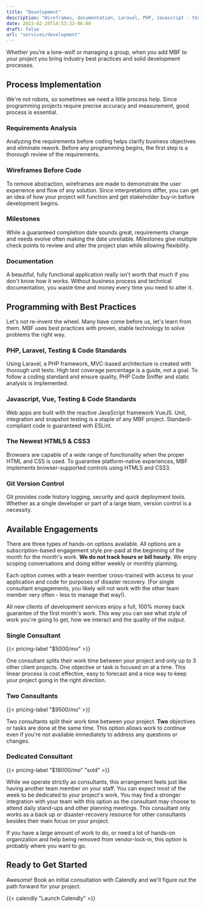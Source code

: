 ```yaml
---
title: "Development"
description: "Wireframes, documentation, Laravel, PHP, Javascript - that's just the beginning."
date: 2023-02-28T14:53:22-06:00
draft: false
url: "services/development"
---
```

Whether you’re a lone-wolf or managing a group, when you add MBF to your project you bring industry best practices and solid development processes.

## Process Implementation

We're not robots, so sometimes we need a little process help. Since programming projects require precise accuracy and measurement, good process is essential.

### Requirements Analysis

Analyzing the requirements before coding helps clarify business objectives and eliminate rework. Before any programming begins, the first step is a thorough review of the requirements.

### Wireframes Before Code

To remove abstraction, wireframes are made to demonstrate the user experience and flow of any solution. Since interpretations differ, you can get an idea of how your project will function and get stakeholder buy-in before development begins.

### Milestones

While a guaranteed completion date sounds great, requirements change and needs evolve often making the date unreliable. Milestones give multiple check points to review and alter the project plan while allowing flexibility.

### Documentation

A beautiful, fully functional application really isn't worth that much if you don't know how it works. Without business process and technical documentation, you waste time and money every time you need to alter it.

## Programming with Best Practices

Let's not re-invent the wheel. Many have come before us, let's learn from them. MBF uses best practices with proven, stable technology to solve problems the right way.

### PHP, Laravel, Testing & Code Standards

Using Laravel, a PHP framework, MVC-based architecture is created with thorough unit tests. High test coverage percentage is a guide, not a goal. To follow a coding standard and ensure quality, PHP Code Sniffer and static analysis is implemented.

### Javascript, Vue, Testing & Code Standards

Web apps are built with the reactive JavaScript framework VueJS. Unit, integration and snapshot testing is a staple of any MBF project. Standard-compliant code is guaranteed with ESLint.

### The Newest HTML5 & CSS3

Browsers are capable of a wide range of functionality when the proper HTML and CSS is used. To guarantee platform-native experiences, MBF implements browser-supported controls using HTML5 and CSS3.

### Git Version Control

Git provides code history logging, security and quick deployment tools. Whether as a single developer or part of a large team, version control is a necessity.

## Available Engagements

There are three types of hands-on options available.  All options are a subscription-based engagement style pre-paid at the beginning of the month for the month's work.  **We do not track hours or bill hourly.** We
enjoy scoping conversations and doing either weekly or monthly planning. 

Each option comes with a team member cross-trained with access to your application and code for purposes of disaster recovery. (For single consultant engagements, you likely will not work with the other team member very often - less to manage that way!).

All new clients of development services enjoy a full, 100% money back guarantee of the first month's work. This way you can see what style of work you're going to get, how we interact and the quality of the output.

### Single Consultant

{{< pricing-label "$5000/mo" >}}

One consultant splits their work time between your project and only up to 3 other client projects. One objective or task is focused on at a time. This linear process is cost effective, easy to forecast and a nice way to keep your project going in the right direction.

### Two Consultants

{{< pricing-label "$9500/mo" >}}

Two consultants split their work time between your project.  **Two** objectives or tasks are done at the same time. This option allows work to continue even if you're not available immediately to address any questions or changes. 

### Dedicated Consultant

{{< pricing-label "$18000/mo" "sold" >}}

While we operate strictly as consultants, this arrangement feels just like having another team member on your staff.  You can expect most of the week to be dedicated to your project's work. You may find a stronger integration with your team with
this option as the consultant may choose to attend daily stand-ups and other planning meetings.  This consultant only works as a back up or disaster-recovery resource for other consultants besides their main focus on your project.

If you have a large amount of work to do, or need a lot of hands-on organization and help being removed from vendor-lock-in, this option is probably where you want to go.


## Ready to Get Started

Awesome! Book an initial consultation with Calendly and we'll figure out the path forward for your project.

{{< calendly "Launch Calendly" >}}
